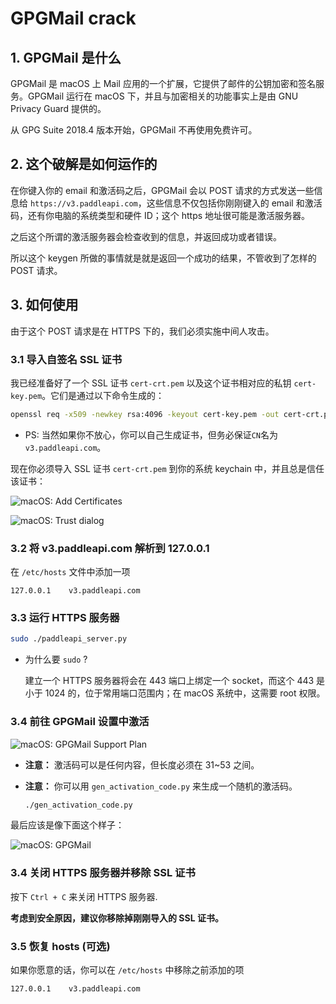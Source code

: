 # GPGMail crack

## 1. GPGMail 是什么

GPGMail 是 macOS 上 Mail 应用的一个扩展，它提供了邮件的公钥加密和签名服务。GPGMail 运行在 macOS 下，并且与加密相关的功能事实上是由 GNU Privacy Guard 提供的。

从 GPG Suite 2018.4 版本开始，GPGMail 不再使用免费许可。

## 2. 这个破解是如何运作的

在你键入你的 email 和激活码之后，GPGMail 会以 POST 请求的方式发送一些信息给 `https://v3.paddleapi.com`，这些信息不仅包括你刚刚键入的 email 和激活码，还有你电脑的系统类型和硬件 ID；这个 https 地址很可能是激活服务器。

之后这个所谓的激活服务器会检查收到的信息，并返回成功或者错误。

所以这个 keygen 所做的事情就是就是返回一个成功的结果，不管收到了怎样的 POST 请求。

## 3. 如何使用

由于这个 POST 请求是在 HTTPS 下的，我们必须实施中间人攻击。

### 3.1 导入自签名 SSL 证书

我已经准备好了一个 SSL 证书 `cert-crt.pem` 以及这个证书相对应的私钥 `cert-key.pem`。它们是通过以下命令生成的：

```bash
openssl req -x509 -newkey rsa:4096 -keyout cert-key.pem -out cert-crt.pem -nodes -days 3650 -subj '/CN=v3.paddleapi.com'
```

- PS: 当然如果你不放心，你可以自己生成证书，但务必保证`CN`名为`v3.paddleapi.com`。

现在你必须导入 SSL 证书 `cert-crt.pem` 到你的系统 keychain 中，并且总是信任该证书：

![macOS: Add Certificates](pic0.png)

![macOS: Trust dialog](pic1.png)

### 3.2 将 v3.paddleapi.com 解析到 127.0.0.1

在 `/etc/hosts` 文件中添加一项

```plain
127.0.0.1    v3.paddleapi.com
```

### 3.3 运行 HTTPS 服务器

```bash
sudo ./paddleapi_server.py
```

- 为什么要 `sudo` ?

  建立一个 HTTPS 服务器将会在 443 端口上绑定一个 socket，而这个 443 是小于 1024 的，位于常用端口范围内；在 macOS 系统中，这需要 root 权限。

### 3.4 前往 GPGMail 设置中激活

![macOS: GPGMail Support Plan](pic2.png)

- **注意：** 激活码可以是任何内容，但长度必须在 31~53 之间。

- **注意：** 你可以用 `gen_activation_code.py` 来生成一个随机的激活码。

  ```bash
  ./gen_activation_code.py
  ```

最后应该是像下面这个样子：

![macOS: GPGMail](pic3.png)

### 3.4 关闭 HTTPS 服务器并移除 SSL 证书

按下 `Ctrl + C` 来关闭 HTTPS 服务器.

**考虑到安全原因，建议你移除掉刚刚导入的 SSL 证书。**

### 3.5 恢复 hosts (可选)

如果你愿意的话，你可以在 `/etc/hosts` 中移除之前添加的项

```plain
127.0.0.1    v3.paddleapi.com
```
